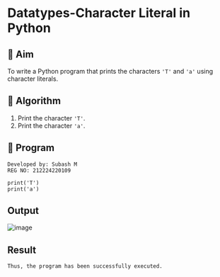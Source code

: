 # Datatypes-Character Literal in Python

## 🎯 Aim
To write a Python program that prints the characters `'T'` and `'a'` using character literals.

## 🧠 Algorithm
1. Print the character `'T'`.
2. Print the character `'a'`.

## 🧾 Program
```
Developed by: Subash M
REG NO: 212224220109
```
```
print('T') 
print('a') 
```
## Output
![image](https://github.com/user-attachments/assets/deb01f8e-7b7e-4cd9-a1ec-f56931933b66)

## Result
```
Thus, the program has been successfully executed.
```
